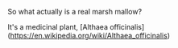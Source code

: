 So what actually is a real marsh mallow?

It's a medicinal plant, [Althaea officinalis] (https://en.wikipedia.org/wiki/Althaea_officinalis)
